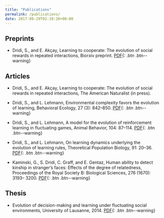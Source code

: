 ```yaml
---
title: "Publications"
permalink: /publications/
date: 2017-09-29T02:10:20+00:00
---
```


## Preprints

- Dridi, S., and E. Akçay, Learning to cooperate: The evolution of social rewards in repeated interactions, Biorxiv preprint. [PDF](https://www.dropbox.com/s/5r6iujprgqe4fj2/Dridi16.pdf?dl=0){: .btn .btn--warning}

## Articles

- Dridi, S., and E. Akçay, Learning to cooperate: The evolution of social rewards in repeated interactions, The American Naturalist (in press).

- Dridi, S., and L. Lehmann, Environmental complexity favors the evolution of learning, Behavioral Ecology, 27 (3): 842–850. [PDF](https://www.dropbox.com/s/kisw4eitpnhckal/Dridi15b.pdf?dl=0){: .btn .btn--warning}

- Dridi, S., and L. Lehmann, A model for the evolution of reinforcement learning in fluctuating games, Animal Behavior, 104: 87–114. [PDF](https://www.dropbox.com/s/soc3fjctlp67r7o/Dridi15.pdf?dl=0){: .btn .btn--warning}

- Dridi, S., and L. Lehmann, On learning dynamics underlying the evolution of learning rules, Theoretical Population Biology, 91: 20–36. [PDF](https://www.dropbox.com/s/nrcrlys7qaqd8yr/Dridi14.pdf?dl=0){: .btn .btn--warning}

- Kaminski, G., S. Dridi, C. Graff, and E. Gentaz, Human ability to detect kinship in stranger’s faces: Effects of the degree of relatedness, Proceedings of the Royal Society B: Biological Sciences, 276 (1670): 3193– 3200. [PDF](https://www.dropbox.com/s/11wu3846uhjs4va/Kaminski09.pdf?dl=0){: .btn .btn--warning}

## Thesis

- Evolution of decision-making and learning under fluctuating social environments, University of Lausanne, 2014. [PDF](https://serval.unil.ch/resource/serval:BIB_1DDFB1905EC8.P001/REF){: .btn .btn--warning}
